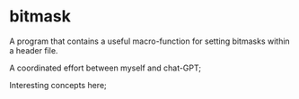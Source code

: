 # bitmask
A program that contains a useful macro-function for setting bitmasks within a header file.

A coordinated effort between myself and chat-GPT;

Interesting concepts here;
